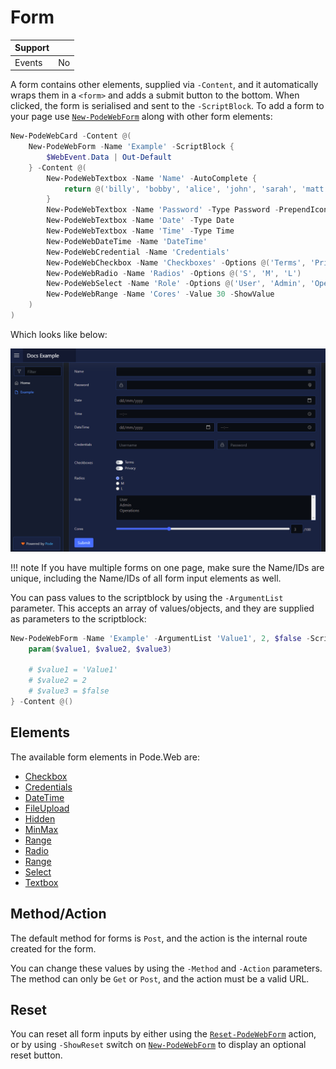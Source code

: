 # Form

| Support |     |
| ------- | --- |
| Events  | No  |

A form contains other elements, supplied via `-Content`, and it automatically wraps them in a `<form>` and adds a submit button to the bottom. When clicked, the form is serialised and sent to the `-ScriptBlock`. To add a form to your page use [`New-PodeWebForm`](../../../Functions/Elements/New-PodeWebForm) along with other form elements:

```powershell
New-PodeWebCard -Content @(
    New-PodeWebForm -Name 'Example' -ScriptBlock {
        $WebEvent.Data | Out-Default
    } -Content @(
        New-PodeWebTextbox -Name 'Name' -AutoComplete {
            return @('billy', 'bobby', 'alice', 'john', 'sarah', 'matt', 'zack', 'henry')
        }
        New-PodeWebTextbox -Name 'Password' -Type Password -PrependIcon Lock
        New-PodeWebTextbox -Name 'Date' -Type Date
        New-PodeWebTextbox -Name 'Time' -Type Time
        New-PodeWebDateTime -Name 'DateTime'
        New-PodeWebCredential -Name 'Credentials'
        New-PodeWebCheckbox -Name 'Checkboxes' -Options @('Terms', 'Privacy') -AsSwitch
        New-PodeWebRadio -Name 'Radios' -Options @('S', 'M', 'L')
        New-PodeWebSelect -Name 'Role' -Options @('User', 'Admin', 'Operations') -Multiple
        New-PodeWebRange -Name 'Cores' -Value 30 -ShowValue
    )
)
```

Which looks like below:

![form](../../../images/form.png)

!!! note
    If you have multiple forms on one page, make sure the Name/IDs are unique, including the Name/IDs of all form input elements as well.

You can pass values to the scriptblock by using the `-ArgumentList` parameter. This accepts an array of values/objects, and they are supplied as parameters to the scriptblock:

```powershell
New-PodeWebForm -Name 'Example' -ArgumentList 'Value1', 2, $false -ScriptBlock {
    param($value1, $value2, $value3)

    # $value1 = 'Value1'
    # $value2 = 2
    # $value3 = $false
} -Content @()
```

## Elements

The available form elements in Pode.Web are:

* [Checkbox](../Checkbox)
* [Credentials](../Credentials)
* [DateTime](../DateTime)
* [FileUpload](../FileUpload)
* [Hidden](../Hidden)
* [MinMax](../DateTime)
* [Range](../Range)
* [Radio](../Radio)
* [Range](../Range)
* [Select](../Select)
* [Textbox](../Textbox)

## Method/Action

The default method for forms is `Post`, and the action is the internal route created for the form.

You can change these values by using the `-Method` and `-Action` parameters. The method can only be `Get` or `Post`, and the action must be a valid URL.

## Reset

You can reset all form inputs by either using the [`Reset-PodeWebForm`](../../../Functions/Actions/Reset-PodeWebForm) action, or by using `-ShowReset` switch on [`New-PodeWebForm`](../../../Functions/Elements/New-PodeWebForm) to display an optional reset button.
